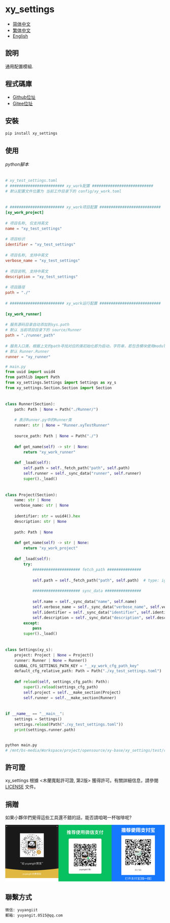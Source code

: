 # xy_settings

- [简体中文](README_zh_CN.md)
- [繁体中文](README_zh_TW.md)
- [English](README_en.md)


## 說明

通用配置模組.


## 程式碼庫

- <a href="https://github.com/xy-base/xy_settings.git" target="_blank">Github位址</a>  
- <a href="https://gitee.com/xy-base/xy_settings.git" target="_blank">Gitee位址</a>

## 安裝

```bash
pip install xy_settings
```

## 使用

###### python腳本

```toml
# xy_test_settings.toml
# ######################## xy_work配置 ###########################
# 默认配置文件位置为 当前工作目录下的 config/xy_work.toml


# ######################## xy_work项目配置 ###########################
[xy_work_project]

# 项目名称, 仅支持英文
name = "xy_test_settings"

# 项目标识
identifier = "xy_test_settings"

# 项目名称, 支持中英文
verbose_name = "xy_test_settings"

# 项目说明, 支持中英文
description = "xy_test_settings"

# 项目路径
path = "./"

# ######################## xy_work运行配置 ###########################

[xy_work_runner]

# 服务源码目录自动添加到sys.path 
# 默认 当前项目目录下的 source/Runner
path = "./runner_path"

# 服务入口类，根据上文的path寻找对应的类初始化即为启动，字符串，若包含模块使用module.class根据importlib引入
# 默认 Runner.Runner
runner = "xy_runner"

```

```python
# main.py
from uuid import uuid4
from pathlib import Path
from xy_settings.Settings import Settings as xy_s
from xy_settings.Section.Section import Section


class Runner(Section):
    path: Path | None = Path("./Runner/")

    # 表示Runner.py中的Runner类
    runner: str | None = "Runner.xyTestRunner"

    source_path: Path | None = Path("./")

    def get_name(self) -> str | None:
        return "xy_work_runner"

    def _load(self):
        self.path = self._fetch_path("path", self.path)
        self.runner = self._sync_data("runner", self.runner)
        super()._load()


class Project(Section):
    name: str | None
    verbose_name: str | None

    identifier: str = uuid4().hex
    description: str | None

    path: Path | None

    def get_name(self) -> str | None:
        return "xy_work_project"

    def _load(self):
        try:
            ##################### fetch_path ###############

            self.path = self._fetch_path("path", self.path)  # type: ignore

            ##################### sync_data ################

            self.name = self._sync_data("name", self.name)
            self.verbose_name = self._sync_data("verbose_name", self.verbose_name)
            self.identifier = self._sync_data("identifier", self.identifier)  # type: ignore
            self.description = self._sync_data("description", self.description)
        except:
            pass
        super()._load()


class Settings(xy_s):
    project: Project | None = Project()
    runner: Runner | None = Runner()
    GLOBAL_CFG_SETTINGS_PATH_KEY = "__xy_work_cfg_path_key"
    default_cfg_relative_path: Path = Path("./xy_test_settings.toml")

    def reload(self, settings_cfg_path: Path):
        super().reload(settings_cfg_path)
        self.project = self.__make_section(Project)
        self.runner = self.__make_section(Runner)


if __name__ == "__main__":
    settings = Settings()
    settings.reload(Path("./xy_test_settings.toml"))
    print(settings.runner.path)
    
```

```bash
python main.py
# /mnt/bs-media/Workspace/project/opensource/xy-base/xy_settings/test/runner_path
```

## 許可證
xy_settings 根據 <木蘭寬鬆許可證, 第2版> 獲得許可。有關詳細信息，請參閱 [LICENSE](../LICENSE) 文件。

## 捐贈

如果小夥伴們覺得這些工具還不錯的話，能否請咱喝一杯咖啡呢?  

![Pay-Total](./Pay-Total.png)

## 聯繫方式

```
微信: yuyangiit
郵箱: yuyangit.0515@qq.com
```